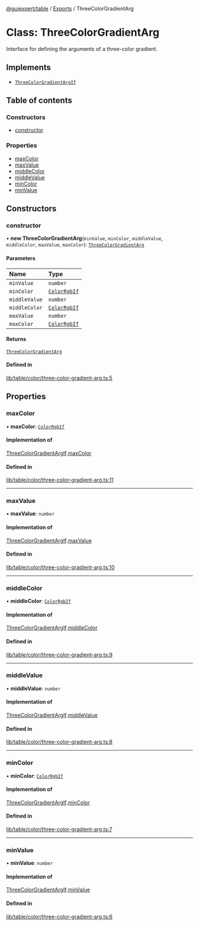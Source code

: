 [@guiexpert/table](../README.md) / [Exports](../modules.md) / ThreeColorGradientArg

# Class: ThreeColorGradientArg

Interface for defining the arguments of a three-color gradient.

## Implements

- [`ThreeColorGradientArgIf`](../interfaces/ThreeColorGradientArgIf.md)

## Table of contents

### Constructors

- [constructor](ThreeColorGradientArg.md#constructor)

### Properties

- [maxColor](ThreeColorGradientArg.md#maxcolor)
- [maxValue](ThreeColorGradientArg.md#maxvalue)
- [middleColor](ThreeColorGradientArg.md#middlecolor)
- [middleValue](ThreeColorGradientArg.md#middlevalue)
- [minColor](ThreeColorGradientArg.md#mincolor)
- [minValue](ThreeColorGradientArg.md#minvalue)

## Constructors

### constructor

• **new ThreeColorGradientArg**(`minValue`, `minColor`, `middleValue`, `middleColor`, `maxValue`, `maxColor`): [`ThreeColorGradientArg`](ThreeColorGradientArg.md)

#### Parameters

| Name | Type |
| :------ | :------ |
| `minValue` | `number` |
| `minColor` | [`ColorRgbIf`](../interfaces/ColorRgbIf.md) |
| `middleValue` | `number` |
| `middleColor` | [`ColorRgbIf`](../interfaces/ColorRgbIf.md) |
| `maxValue` | `number` |
| `maxColor` | [`ColorRgbIf`](../interfaces/ColorRgbIf.md) |

#### Returns

[`ThreeColorGradientArg`](ThreeColorGradientArg.md)

#### Defined in

[lib/table/color/three-color-gradient-arg.ts:5](https://github.com/guiexperttable/ge-table/blob/6aaca3c/libs/table/src/lib/table/color/three-color-gradient-arg.ts#L5)

## Properties

### maxColor

• **maxColor**: [`ColorRgbIf`](../interfaces/ColorRgbIf.md)

#### Implementation of

[ThreeColorGradientArgIf](../interfaces/ThreeColorGradientArgIf.md).[maxColor](../interfaces/ThreeColorGradientArgIf.md#maxcolor)

#### Defined in

[lib/table/color/three-color-gradient-arg.ts:11](https://github.com/guiexperttable/ge-table/blob/6aaca3c/libs/table/src/lib/table/color/three-color-gradient-arg.ts#L11)

___

### maxValue

• **maxValue**: `number`

#### Implementation of

[ThreeColorGradientArgIf](../interfaces/ThreeColorGradientArgIf.md).[maxValue](../interfaces/ThreeColorGradientArgIf.md#maxvalue)

#### Defined in

[lib/table/color/three-color-gradient-arg.ts:10](https://github.com/guiexperttable/ge-table/blob/6aaca3c/libs/table/src/lib/table/color/three-color-gradient-arg.ts#L10)

___

### middleColor

• **middleColor**: [`ColorRgbIf`](../interfaces/ColorRgbIf.md)

#### Implementation of

[ThreeColorGradientArgIf](../interfaces/ThreeColorGradientArgIf.md).[middleColor](../interfaces/ThreeColorGradientArgIf.md#middlecolor)

#### Defined in

[lib/table/color/three-color-gradient-arg.ts:9](https://github.com/guiexperttable/ge-table/blob/6aaca3c/libs/table/src/lib/table/color/three-color-gradient-arg.ts#L9)

___

### middleValue

• **middleValue**: `number`

#### Implementation of

[ThreeColorGradientArgIf](../interfaces/ThreeColorGradientArgIf.md).[middleValue](../interfaces/ThreeColorGradientArgIf.md#middlevalue)

#### Defined in

[lib/table/color/three-color-gradient-arg.ts:8](https://github.com/guiexperttable/ge-table/blob/6aaca3c/libs/table/src/lib/table/color/three-color-gradient-arg.ts#L8)

___

### minColor

• **minColor**: [`ColorRgbIf`](../interfaces/ColorRgbIf.md)

#### Implementation of

[ThreeColorGradientArgIf](../interfaces/ThreeColorGradientArgIf.md).[minColor](../interfaces/ThreeColorGradientArgIf.md#mincolor)

#### Defined in

[lib/table/color/three-color-gradient-arg.ts:7](https://github.com/guiexperttable/ge-table/blob/6aaca3c/libs/table/src/lib/table/color/three-color-gradient-arg.ts#L7)

___

### minValue

• **minValue**: `number`

#### Implementation of

[ThreeColorGradientArgIf](../interfaces/ThreeColorGradientArgIf.md).[minValue](../interfaces/ThreeColorGradientArgIf.md#minvalue)

#### Defined in

[lib/table/color/three-color-gradient-arg.ts:6](https://github.com/guiexperttable/ge-table/blob/6aaca3c/libs/table/src/lib/table/color/three-color-gradient-arg.ts#L6)
